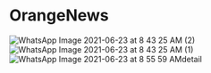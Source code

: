 # OrangeNews
![WhatsApp Image 2021-06-23 at 8 43 25 AM (2)](https://user-images.githubusercontent.com/71092412/123057417-c333b880-d3ff-11eb-84a5-9af81fd9c25a.jpeg)
![WhatsApp Image 2021-06-23 at 8 43 25 AM (1)](https://user-images.githubusercontent.com/71092412/123057357-b616c980-d3ff-11eb-82cb-c40dda400eca.jpeg)
![WhatsApp Image 2021-06-23 at 8 55 59 AMdetail](https://user-images.githubusercontent.com/71092412/123058809-15c1a480-d401-11eb-8cb4-530e5328dbec.jpeg)

